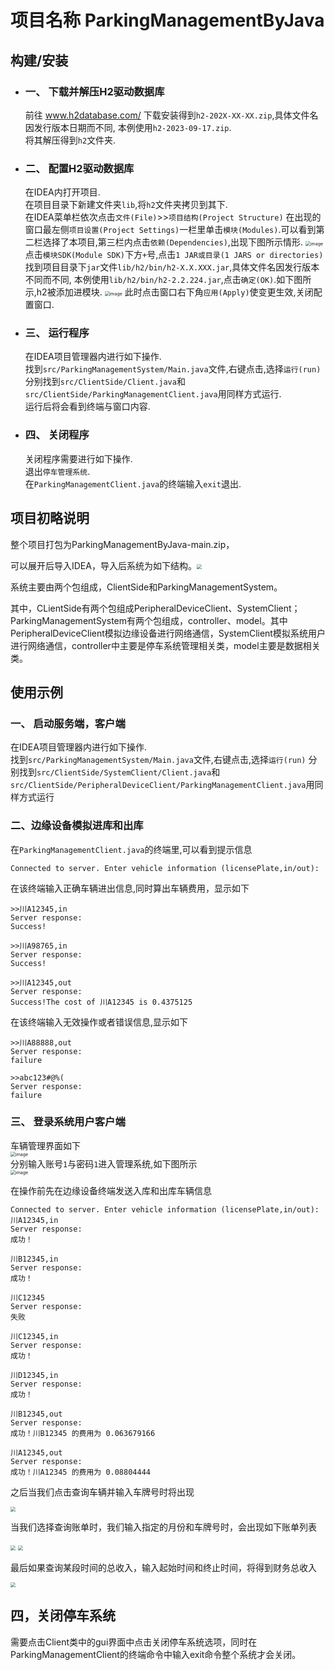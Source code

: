 # 项目名称 ParkingManagementByJava



## 构建/安装

- ### 一、 下载并解压H2驱动数据库  

  前往 www.h2database.com/ 下载安装得到`h2-202X-XX-XX.zip`,具体文件名因发行版本日期而不同, 本例使用`h2-2023-09-17.zip`.  
  将其解压得到`h2`文件夹.

- ### 二、 配置H2驱动数据库
  
  在IDEA内打开项目.  
  在项目目录下新建文件夹`lib`,将`h2`文件夹拷贝到其下.  
  在IDEA菜单栏依次点击`文件(File)`>>`项目结构(Project Structure)`
  在出现的窗口最左侧`项目设置(Project Settings)`一栏里单击`模块(Modules)`.可以看到第二栏选择了本项目,第三栏内点击`依赖(Dependencies)`,出现下图所示情形.
  <img src="./images/p1.png" alt="image" style="zoom:50%;" />
  点击`模块SDK(Module SDK)`下方`+`号,点击`1 JAR或目录(1 JARS or directories)`找到项目目录下`jar`文件`lib/h2/bin/h2-X.X.XXX.jar`,具体文件名因发行版本不同而不同, 本例使用`lib/h2/bin/h2-2.2.224.jar`,点击`确定(OK)`.如下图所示,h2被添加进模块.
  <img src="./images/p2.png" alt="image" style="zoom:50%;" />
  此时点击窗口右下角`应用(Apply)`使变更生效,关闭配置窗口.
- ### 三、 运行程序
  
  在IDEA项目管理器内进行如下操作.  
  找到`src/ParkingManagementSystem/Main.java`文件,右键点击,选择`运行(run)`
  分别找到`src/ClientSide/Client.java`和`src/ClientSide/ParkingManagementClient.java`用同样方式运行.  
  运行后将会看到终端与窗口内容.
  
- ### 四、 关闭程序
  关闭程序需要进行如下操作.  
  退出`停车管理系统`.  
  在`ParkingManagementClient.java`的终端输入`exit`退出.



## 项目初略说明

整个项目打包为ParkingManagementByJava-main.zip，

可以展开后导入IDEA，导入后系统为如下结构。<img src="images/8.png" style="zoom:50%;" />

系统主要由两个包组成，ClientSide和ParkingManagementSystem。

其中，CLientSide有两个包组成PeripheralDeviceClient、SystemClient；ParkingManagementSystem有两个包组成，controller、model。其中PeripheralDeviceClient模拟边缘设备进行网络通信，SystemClient模拟系统用户进行网络通信，controller中主要是停车系统管理相关类，model主要是数据相关类。



## 使用示例

### 一、 启动服务端，客户端

在IDEA项目管理器内进行如下操作.  
找到`src/ParkingManagementSystem/Main.java`文件,右键点击,选择`运行(run)`
分别找到`src/ClientSide/SystemClient/Client.java`和`src/ClientSide/PeripheralDeviceClient/ParkingManagementClient.java`用同样方式运行

### 二、边缘设备模拟进库和出库

在`ParkingManagementClient.java`的终端里,可以看到提示信息

```
Connected to server. Enter vehicle information (licensePlate,in/out):
```
  在该终端输入正确车辆进出信息,同时算出车辆费用，显示如下
  ```
  >>川A12345,in
  Server response: 
  Success!
  
  >>川A98765,in
  Server response: 
  Success!
  
  >>川A12345,out
  Server response: 
  Success!The cost of 川A12345 is 0.4375125
  ```
  在该终端输入无效操作或者错误信息,显示如下
  ```
  >>川A88888,out
  Server response: 
  failure
  
  >>abc123#@%(
  Server response: 
  failure
  ```
### 三、 登录系统用户客户端
车辆管理界面如下  
<img src="./images/p3.png" alt="image" style="zoom:50%;" />  
分别输入账号`1`与密码`1`进入管理系统,如下图所示  
<img src="./images/p4.png" alt="image" style="zoom:50%;" />



在操作前先在边缘设备终端发送入库和出库车辆信息

```
Connected to server. Enter vehicle information (licensePlate,in/out):
川A12345,in
Server response: 
成功！

川B12345,in
Server response: 
成功！

川C12345
Server response: 
失败

川C12345,in
Server response: 
成功！

川D12345,in
Server response: 
成功！

川B12345,out
Server response: 
成功！川B12345 的费用为 0.063679166

川A12345,out
Server response: 
成功！川A12345 的费用为 0.08804444

```

之后当我们点击查询车辆并输入车牌号时将出现

<img src="images/5.png" style="zoom:50%;" />

当我们选择查询账单时，我们输入指定的月份和车牌号时，会出现如下账单列表

<img src="images/6.png" style="zoom:50%;" />

<img src="images/9.png" style="zoom:50%;" />

最后如果查询某段时间的总收入，输入起始时间和终止时间，将得到财务总收入

<img src="images/10.png" style="zoom:50%;" />

## 四，关闭停车系统

需要点击Client类中的gui界面中点击关闭停车系统选项，同时在ParkingManagementClient的终端命令中输入exit命令整个系统才会关闭。